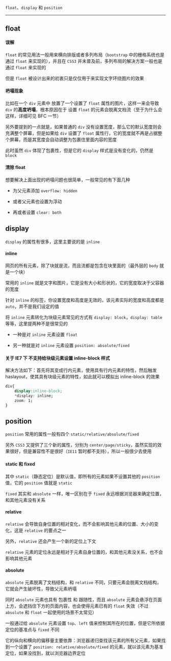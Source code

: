 `float`、`display` 和 `position`

----


## float

#### 误解

```float``` 的常见用法一般用来横向排版或者多列布局（```bootstrap``` 中的栅格系统也是通过 ```float``` 来实现的），并且在 ```CSS3``` 并未普及前，多列布局的解决方案一般也是通过 ```float``` 来实现的

但是 ```float``` 被设计出来的初衷只是仅仅用于来实现文字环绕图片的效果

#### 坍塌现象

比如在一个 ```div``` 元素中 放置了一个设置了 ```float``` 属性的图片，这样一来会导致 ```div``` 的**高度坍塌**，根本原因在于 设置 ```float``` 的元素会脱离文档流（至于为什么会这样，详细可见 BFC 一节）

另外要提到的一点就是，如果普通的 ```div``` 没有设置宽度，那么它的默认宽度则会充满整个屏幕，但是如果给 ```div``` 设置了 ```float``` 属性行，它的宽度就不再是占据整个屏幕，而是其宽度会自动调整为包裹住里面内容的宽度

此时虽然 ```div``` 体现了包裹性，但是它的 ```display``` 样式是没有变化的，仍然是 ```block```

#### 清除 float

想要解决上面出现的坍塌问题也很简单，一般常见的有下面几种

* 为父元素添加 ```overflow: hidden```

* 或者父元素也设置为浮动

* 再或者设置 ```clear: both```

## display

```display``` 的属性有很多，这里主要说的是 ```inline```

#### inline

网页的所有元素，除了块就是流，而且流都是包含在块里面的（最外层的 ```body``` 就是一个块）

常用的 ```inline``` 就是文字和图片，它是没有大小和形状的，它的宽度取决于父容器的宽度

针对 ```inline``` 的标签，你设置宽度和高度是无效的，该元素实际的宽度和高度都是 ```auto```，并不是我们设定的值

将 ```inline``` 元素转化为块级元素常见的方式有 ```display: block```，```display: table``` 等等，这里提两种不是很常见的

* 一种是对 ```inline``` 元素设置 ```float```

* 另一种就是对 ```inline``` 元素设置 ```position: absolute/fixed```

#### 关于 IE7 下 不支持给块级元素设置 inline-block 样式

解决方法如下：首先将其变成行内元素，使用具有行内元素的特性，然后触发 haslayout，使其具有块级元素的特性，如此就可以模拟出 inline-block 的效果

```css
div{
    display:inline-block;
    *display: inline;
    zoom: 1;
}
```

## position

```position``` 常用的属性一般有四个 ```static/relative/absolute/fixed```

另外 ```CSS3``` 又提供了三个新的属性，分别为 ```center/page/sticky```，虽然实现的效果很好，但是兼容性不是很好（```IE11``` 暂时都不支持），所以一般很少去使用

#### static 和 fixed

其中 ```static```（静态定位）是默认值，即所有的元素如果不设置其他的 ```position``` 值，它的 ```position``` 值就是 ```static```

```fixed``` 其实和 ```absolute``` 一样，唯一区别在于 ```fixed``` 永远根据浏览器来确定位置，和其他元素没有关系


#### relative

```relative``` 会导致自身位置的相对变化，而不会影响其他元素的位置、大小的变化，这是 ```relative``` 的要点之一

另外，```relative``` 还会产生一个新的定位上下文

```relative``` 元素的定位永远是相对于元素自身位置的，和其他元素没关系，也不会影响其他元素

#### absolute

```absolute``` 元素脱离了文档结构，和 ```relative``` 不同，只要元素会脱离文档结构，它就会产生破坏性，导致父元素坍塌

同时 ```absolute``` 元素也具有 包裹性 和 跟随性，而且 ```absolute``` 元素会悬浮在页面上方，会遮挡住下方的页面内容，也会使得元素已有的 ```float``` 失效（不过 ```absolute``` 和 ```float``` 一起使用的场景不太常见）

一般通过给 ```absolute``` 元素设置 ```top```、```left``` 值来控制其所在的位置，但是它所依据定位的基准点与 ```fixed``` 不同

它的纵向和横向的偏移量主要依靠：浏览器递归查找该元素的所有父元素，如果找到一个设置了 ```position: relative/absolute/fixed``` 的元素，就以该元素为基准定位，如果没找到，就以浏览器边界定位

